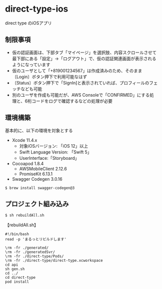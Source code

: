 # direct-type-ios
direct type のiOSアプリ

## 制限事項

- 仮の認証画面は、下部タブ「マイページ」を選択肢、内容スクロールさせて最下部にある「設定」→「ログアウト」で、仮の認証関連画面が表示されるようになっています
- 仮のユーザとして「+819001234567」は作成済みのため、そのまま〔Login〕ボタン押下で利用可能なはず
- 〔Status〕ボタン押下で「SignIn]と表示されていれば、プロフィールのフェッチなども可能
- 別のユーザを作成も可能だが、AWS Consoleで「CONFIRMED」にする処理と、6桁コードをログで確認するなどの処理が必要



## 環境構築

基本的に、以下の環境を対象とする

- Xcode 11.4.x
    - 対象iOSバージョン: 「iOS 12」以上
    - Swift Language Version: 「Swift 5」
    - UserInterface:「Storyboard」
- Cocoapod 1.8.4
    - AWSMobileClient 2.12.6
    - PromiseKit 6.13.1
- Swagger Codegen 3.0.16

~~~
$ brew install swagger-codegen@3
~~~




## プロジェクト組み込み

```
$ sh rebuildAll.sh
```


【rebuildAll.sh】

```
#!/bin/bash
read -p 'まるっとリビルドします'

\rm -fr ./generated/
\rm -fr ./generatedSvr/
\rm -fr ./direct-type/Pods/
\rm -fr ./direct-type/direct-type.xcworkspace
cd api
sh gen.sh
cd ../
cd direct-type
pod install
```

